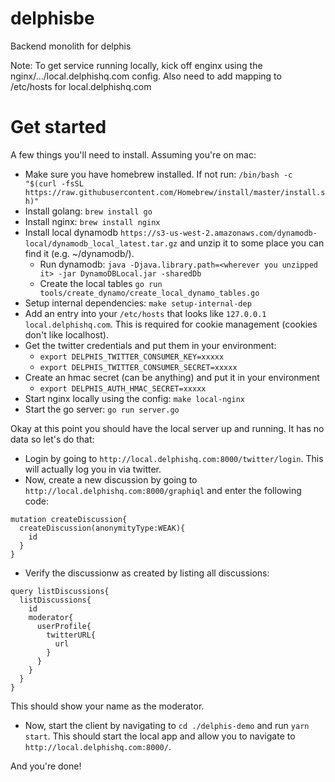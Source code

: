# delphisbe
Backend monolith for delphis

Note: To get service running locally, kick off enginx using the nginx/.../local.delphishq.com config. Also need to add mapping to /etc/hosts for local.delphishq.com

# Get started
A few things you'll need to install. Assuming you're on mac:
* Make sure you have homebrew installed. If not run: `/bin/bash -c "$(curl -fsSL https://raw.githubusercontent.com/Homebrew/install/master/install.sh)"`
* Install golang: `brew install go`
* Install nginx: `brew install nginx`
* Install local dynamodb `https://s3-us-west-2.amazonaws.com/dynamodb-local/dynamodb_local_latest.tar.gz` and unzip it to some place you can find it (e.g. ~/dynamodb/).
  * Run dynamodb: `java -Djava.library.path=<wherever you unzipped it> -jar DynamoDBLocal.jar -sharedDb`
  * Create the local tables `go run tools/create_dynamo/create_local_dynamo_tables.go`
* Setup internal dependencies: `make setup-internal-dep`
* Add an entry into your `/etc/hosts` that looks like `127.0.0.1	local.delphishq.com`. This is required for cookie management (cookies don't like localhost).
* Get the twitter credentials and put them in your environment:
    * `export DELPHIS_TWITTER_CONSUMER_KEY=xxxxx`
    * `export DELPHIS_TWITTER_CONSUMER_SECRET=xxxxx`
* Create an hmac secret (can be anything) and put it in your environment
    * `export DELPHIS_AUTH_HMAC_SECRET=xxxxx`
* Start nginx locally using the config: `make local-nginx`
* Start the go server: `go run server.go`

Okay at this point you should have the local server up and running. It has no data so let's do that:
* Login by going to `http://local.delphishq.com:8000/twitter/login`. This will actually log you in via twitter.
* Now, create a new discussion by going to `http://local.delphishq.com:8000/graphiql` and enter the following code:
```
mutation createDiscussion{
  createDiscussion(anonymityType:WEAK){
    id
  }
}
```
* Verify the discussionw as created by listing all discussions:
```
query listDiscussions{
  listDiscussions{
    id
    moderator{
      userProfile{
        twitterURL{
          url
        }
      }
    }
  }
}
```
This should show your name as the moderator.
* Now, start the client by navigating to `cd ./delphis-demo` and run `yarn start`. This should start the local app and allow you to navigate to `http://local.delphishq.com:8000/`.

And you're done!